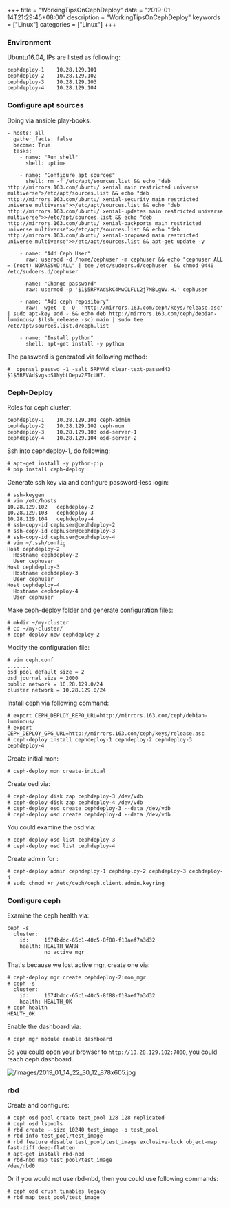 +++
title = "WorkingTipsOnCephDeploy"
date = "2019-01-14T21:29:45+08:00"
description = "WorkingTipsOnCephDeploy"
keywords = ["Linux"]
categories = ["Linux"]
+++
### Environment
Ubuntu16.04, IPs are listed as following:    

```
cephdeploy-1	10.28.129.101
cephdeploy-2	10.28.129.102
cephdeploy-3	10.28.129.103
cephdeploy-4	10.28.129.104
```
### Configure apt sources
Doing via ansible play-books:    

```
- hosts: all
  gather_facts: false
  become: True
  tasks:
    - name: "Run shell"
      shell: uptime 

    - name: "Configure apt sources"
      shell: rm -f /etc/apt/sources.list && echo "deb http://mirrors.163.com/ubuntu/ xenial main restricted universe multiverse">/etc/apt/sources.list && echo "deb http://mirrors.163.com/ubuntu/ xenial-security main restricted universe multiverse">>/etc/apt/sources.list && echo "deb http://mirrors.163.com/ubuntu/ xenial-updates main restricted universe multiverse">>/etc/apt/sources.list && echo "deb http://mirrors.163.com/ubuntu/ xenial-backports main restricted universe multiverse">>/etc/apt/sources.list && echo "deb http://mirrors.163.com/ubuntu/ xenial-proposed main restricted universe multiverse">>/etc/apt/sources.list && apt-get update -y

    - name: "Add Ceph User"
      raw: useradd -d /home/cephuser -m cephuser && echo "cephuser ALL = (root) NOPASSWD:ALL" | tee /etc/sudoers.d/cephuser  && chmod 0440 /etc/sudoers.d/cephuser

    - name: "Change password"
      raw: usermod -p '$1$5RPVAd$kC4MwCLFLL2j7MBLgWv.H.' cephuser

    - name: "Add ceph repository"
      raw:  wget -q -O- 'http://mirrors.163.com/ceph/keys/release.asc' | sudo apt-key add - && echo deb http://mirrors.163.com/ceph/debian-luminous/ $(lsb_release -sc) main | sudo tee /etc/apt/sources.list.d/ceph.list

    - name: "Install python"
      shell: apt-get install -y python
```
The password is generated via following method:    

```
#  openssl passwd -1 -salt 5RPVAd clear-text-passwd43
$1$5RPVAd$vgsoSANybLDepv2ETcUH7.
```
### Ceph-Deploy
Roles for ceph cluster:    

```
cephdeploy-1	10.28.129.101 ceph-admin
cephdeploy-2	10.28.129.102 ceph-mon
cephdeploy-3	10.28.129.103 osd-server-1
cephdeploy-4	10.28.129.104 osd-server-2
```
Ssh into cephdeploy-1, do following:     

```
# apt-get install -y python-pip
# pip install ceph-deploy
```
Generate ssh key via and configure password-less login:    

```
# ssh-keygen
# vim /etc/hosts
10.28.129.102	cephdeploy-2
10.28.129.103	cephdeploy-3
10.28.129.104	cephdeploy-4
# ssh-copy-id cephuser@cephdeploy-2
# ssh-copy-id cephuser@cephdeploy-3
# ssh-copy-id cephuser@cephdeploy-4
# vim ~/.ssh/config
Host cephdeploy-2
  Hostname cephdeploy-2
  User cephuser
Host cephdeploy-3
  Hostname cephdeploy-3
  User cephuser
Host cephdeploy-4
  Hostname cephdeploy-4
  User cephuser
```
Make ceph-deploy folder and generate configuration files:    

```
# mkdir ~/my-cluster
# cd ~/my-cluster/
# ceph-deploy new cephdeploy-2
```
Modify the configuration file:     

```
# vim ceph.conf
.......
osd pool default size = 2
osd journal size = 2000
public network = 10.28.129.0/24
cluster network = 10.28.129.0/24

```

Install ceph via following command:    

```
# export CEPH_DEPLOY_REPO_URL=http://mirrors.163.com/ceph/debian-luminous/
# export CEPH_DEPLOY_GPG_URL=http://mirrors.163.com/ceph/keys/release.asc
# ceph-deploy install cephdeploy-1 cephdeploy-2 cephdeploy-3 cephdeploy-4
```
Create initial mon:    

```
# ceph-deploy mon create-initial
```
Create osd via:      

```
# ceph-deploy disk zap cephdeploy-3 /dev/vdb
# ceph-deploy disk zap cephdeploy-4 /dev/vdb
# ceph-deploy osd create cephdeploy-3 --data /dev/vdb
# ceph-deploy osd create cephdeploy-4 --data /dev/vdb
```
You could examine the osd via:     

```
# ceph-deploy osd list cephdeploy-3 
# ceph-deploy osd list cephdeploy-4
```
Create admin for :     

```
# ceph-deploy admin cephdeploy-1 cephdeploy-2 cephdeploy-3 cephdeploy-4
# sudo chmod +r /etc/ceph/ceph.client.admin.keyring
```

### Configure ceph
Examine the ceph health via:    

```
ceph -s
  cluster:
    id:     1674bddc-65c1-40c5-8f88-f18aef7a3d32
    health: HEALTH_WARN
            no active mgr
```
That's because we lost active mgr, create one via:     

```
# ceph-deploy mgr create cephdeploy-2:mon_mgr
# ceph -s
  cluster:
    id:     1674bddc-65c1-40c5-8f88-f18aef7a3d32
    health: HEALTH_OK
# ceph health
HEALTH_OK
```
Enable the dashboard via:     

```
# ceph mgr module enable dashboard
```
So you could open your browser to `http://10.28.129.102:7000`, you could reach
ceph dashboard.    

![/images/2019_01_14_22_30_12_878x605.jpg](/images/2019_01_14_22_30_12_878x605.jpg)

### rbd
Create and configure:     

```
# ceph osd pool create test_pool 128 128 replicated
# ceph osd lspools
# rbd create --size 10240 test_image -p test_pool
# rbd info test_pool/test_image
# rbd feature disable test_pool/test_image exclusive-lock object-map fast-diff deep-flatten
# apt-get install rbd-nbd
# rbd-nbd map test_pool/test_image
/dev/nbd0

```

Or if you would not use rbd-nbd, then you could use following commands:    

```
# ceph osd crush tunables legacy
# rbd map test_pool/test_image
```
